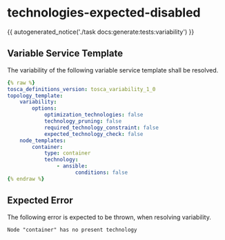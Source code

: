 # technologies-expected-disabled

{{ autogenerated_notice('./task docs:generate:tests:variability') }}


## Variable Service Template

The variability of the following variable service template shall be resolved.

```yaml linenums="1"
{% raw %}
tosca_definitions_version: tosca_variability_1_0
topology_template:
    variability:
        options:
            optimization_technologies: false
            technology_pruning: false
            required_technology_constraint: false
            expected_technology_check: false
    node_templates:
        container:
            type: container
            technology:
                - ansible:
                      conditions: false
{% endraw %}
```





## Expected Error

The following error is expected to be thrown, when resolving variability.

```text linenums="1"
Node "container" has no present technology
```

